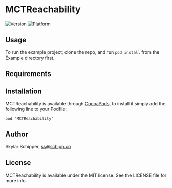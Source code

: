 # MCTReachability

[![Version](http://cocoapod-badges.herokuapp.com/v/MCTReachability/badge.png)](http://cocoadocs.org/docsets/MCTReachability)
[![Platform](http://cocoapod-badges.herokuapp.com/p/MCTReachability/badge.png)](http://cocoadocs.org/docsets/MCTReachability)

## Usage

To run the example project; clone the repo, and run `pod install` from the Example directory first.

## Requirements

## Installation

MCTReachability is available through [CocoaPods](http://cocoapods.org), to install
it simply add the following line to your Podfile:

    pod "MCTReachability"

## Author

Skylar Schipper, ss@schipp.co

## License

MCTReachability is available under the MIT license. See the LICENSE file for more info.

